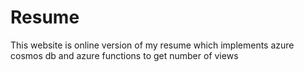 # Resume
This website is online version of my resume which implements azure cosmos db and azure functions to get number of views
